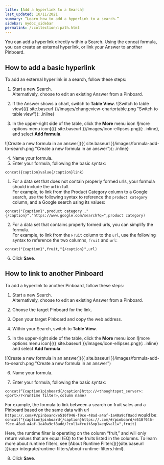 ```yaml
---
title: [Add a hyperlink to a Search]
last_updated: 10/11/2021
summary: “Learn how to add a hyperlink to a search.”
sidebar: mydoc_sidebar
permalink: /:collection/:path.html
---
```


You can add a hyperlink directly within a Search. Using the concat formula, you can create an external hyperlink, or link your Answer to another Pinboard.

## How to add a basic hyperlink

To add an external hyperlink in a search, follow these steps:

1. Start a new Search.<br/>
Alternatively, choose to edit an existing Answer from a Pinboard.

2. If the Answer shows a chart, switch to **Table View**.
![Switch to table view]({{ site.baseurl }}/images/changeview-chartortable.png "Switch to table view"){: .inline}

3. In the upper-right side of the table, click the **More** menu icon ![more options menu icon]({{ site.baseurl }}/images/icon-ellipses.png){: .inline}, and select **Add formula**.<br/>

![Create a new formula in an answer]({{ site.baseurl }}/images/formula-add-to-search.png "Create a new formula in an answer"){: .inline}

4. Name your formula.
5. Enter your formula, following the basic syntax: <br/>
```
concat({caption}value{/caption}link)
```
  1. For a data set that does not contain properly formed urls, your formula should include the url in full. <br/>
  For example, to link from the Product Category column to a Google search, use the following syntax to reference the `product category` column, and a Google search using its values: <br/>
  ```
  concat("{caption}",product category ,"{/caption}","https://www.google.com/search?q=",product category)
  ```
  2. For a data set that contains properly formed urls, you can simplify the formula. <br/>
  For example, to link from the `Fruit` column to the `url`, use the following syntax to reference the two columns, `fruit` and `url`: <br/>
  ```
  concat("{caption}",fruit,"{/caption}",url)
  ```
6. Click **Save**.

## How to link to another Pinboard

To add a hyperlink to another Pinboard, follow these steps:

1. Start a new Search.<br/>
Alternatively, choose to edit an existing Answer from a Pinboard.

2. Choose the target Pinboard for the link.

3. Open your target Pinboard and copy the web address.

4. Within your Search, switch to **Table View**.

5. In the upper-right side of the table, click the **More** menu icon ![more options menu icon]({{ site.baseurl }}/images/icon-ellipses.png){: .inline}  and select **Add formula**.<br/>

![Create a new formula in an answer]({{ site.baseurl }}/images/formula-add-to-search.png "Create a new formula in an answer")

6. Name your formula.

7. Enter your formula, following the basic syntax:<br/>
```
concat(“{caption}pinboard{/caption}http://<thoughtspot_server>:<port>/?<runtime filter>,column name)
```
For example, the formula to link between a search on fruit sales and a Pinboard based on the same data with url <code>https://<thoughtspot-instance>.com/#/pinboard/e510f946-f9ce-48ad-a4af-1a40a9cf8add</code> would be:
<code>concat("{caption}pinboard{/caption}https://<thoughtspot-instance>.com/#/pinboard/e510f946-f9ce-48ad-a4af-1a40a9cf8add/?col1=fruit&op1=eq&val1=",fruit)</code> <br/>

Here, the runtime filter is operating on the column “fruit,” and will only return values that are equal (EQ) to the fruits listed in the columns. To learn more about runtime filters, see [About Runtime Filters]({{site.baseurl }}/app-integrate/runtime-filters/about-runtime-filters.html).

8. Click **Save**.
